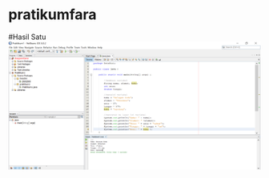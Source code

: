 # pratikumfara
#Hasil Satu
![Alt Text](https://github.com/Fara28r2/pratikumfara/blob/master/Praktikum1%20-%20NetBeans%20IDE%208.0.2%2014_08_2019%2008_01_44.png "Hasil Satu")
